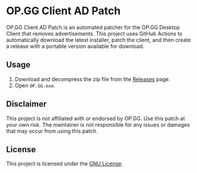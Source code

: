 # OP.GG Client AD Patch

OP.GG Client AD Patch is an automated patcher for the OP.GG Desktop Client that removes advertisements. This project uses GitHub Actions to automatically download the latest installer, patch the client, and then create a release with a portable version available for download.

## Usage

1. Download and decompress the zip file from the [Releases](https://github.com/Lv-Max/OP-GG-Client-AD-Patch/releases) page.
2. Open `OP.GG.exe`.

## Disclaimer

This project is not affiliated with or endorsed by OP.GG. Use this patch at your own risk. The maintainer is not responsible for any issues or damages that may occur from using this patch.

## License

This project is licensed under the [GNU License](LICENSE).
